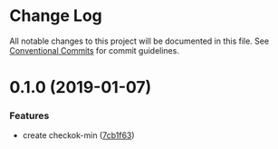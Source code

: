 # Change Log

All notable changes to this project will be documented in this file.
See [Conventional Commits](https://conventionalcommits.org) for commit guidelines.

# 0.1.0 (2019-01-07)


### Features

* create checkok-min ([7cb1f63](https://github.com/forsigner/checkok/commit/7cb1f63))
